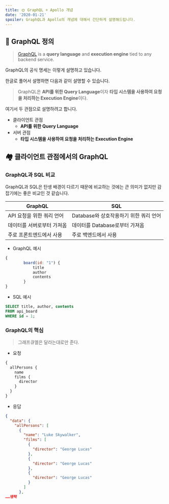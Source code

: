 ```yaml
---
title: 🌞 GraphQL + Apollo 개념
date: '2020-01-21'
spoiler: GraphQL과 Apollo의 개념에 대해서 간단하게 설명해드립니다.
---
```


## 🏸 GraphQL 정의

> [GraphQL](https://github.com/graphql/graphql-spec) is a **query language** and **execution engine** tied to any backend service.

GraphQL의 공식 명세는 이렇게 설명하고 있습니다.

한글로 풀어서 설명하면 다음과 같이 설명할 수 있습니다.

> GraphQL은 **API를 위한 Query Language**이자 **타입 시스템을 사용하여 요청을 처리하는 Execution Engine**이다.

여기서 두 관점으로 설명하려고 합니다.

- 클라이언트 관점
  - **API를 위한 Query Language**
- 서버 관점
  - **타입 시스템을 사용하여 요청을 처리하는 Execution Engine**

## 🏘 클라이언트 관점에서의 GraphQL

### GraphQL과 SQL 비교

GraphQL과 SQL은 탄생 배경이 다르기 때문에 비교하는 것에는 큰 의미가 없지만 감 잡기에는 좋은 비교인 것 같습니다.

| GraphQL                | SQL                            |
|------------------------|--------------------------------|
| API 요청을 위한 쿼리 언어  | Database와 상호작용하기 위한 쿼리 언어 |
| 데이터를 서버로부터 가져옴 | 데이터를 Database로부터 가져옴         |
| 주로 프론트엔드에서 사용   | 주로 백엔드에서 사용                  |

- GraphQL 예시
```javascript
{
        board(id: "1") {
            title
            author 
            contents
        }
}
```

- SQL 예시
```sql
SELECT title, author, contents
FROM api_board
WHERE id = 1;
```

### GraphQL의 핵심

> 그래프큐엘은 달라는대로만 준다.

* 요청

```javascript
{
  allPersons {
    name
    films {
      director
    }
  }	
}
```

* 응답
```json
{
  "data": {
    "allPersons": [
      {
        "name": "Luke Skywalker",
        "films": [
          {
            "director": "George Lucas"
          },
          {
            "director": "George Lucas"
          },
          {
            "director": "George Lucas"
          }
        ]
      },
……생략
```
